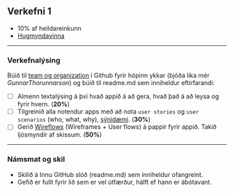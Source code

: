 ## Verkefni 1
- 10% af heildareinkunn
- [Hugmyndavinna](https://github.com/vefforritunII/afangi/blob/main/Hugmyndavinna.md)


---

### Verkefnalýsing 
Búið til [team og organization](https://github.com/collab-uniba/socialcde4eclipse/wiki/How-to-setup-a-GitHub-organization,-project-and-team) í Github fyrir hópinn ykkar (bjóða líka mér _GunnarThorunnarson_) og búið til readme.md sem inniheldur eftirfarandi:

- [ ] Almenn textalýsing á því hvað appið á að gera, hvað það á að leysa og fyrir hvern. (**20%**)
- [ ] Tilgreinið alla notendur apps með að nota `user stories` og `user scenarios` (who, what, why), [sýnidæmi](https://github.com/vefforritunII/V24_Bellaser?tab=readme-ov-file#user-stories). (**30%**)
- [ ] Gerið [Wireflows](https://careerfoundry.com/en/blog/ux-design/user-flows-vs-wireframes/) (Wireframes + User flows) á pappír fyrir appið. Takið ljósmyndir af skissum. (**50%**)

---

### Námsmat og skil
- Skilið á Innu GitHub slóð (readme.md) sem inniheldur ofangreint.
- Gefið er fullt fyrir lið sem er vel útfærður, hálft ef hann er ábótavant.
